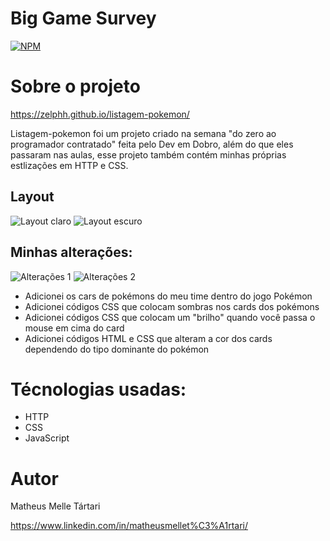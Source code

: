 # Big Game Survey 
[![NPM](https://img.shields.io/npm/l/react)](https://github.com/Zelphh/listagem-pokemon/blob/main/LICENSE)

# Sobre o projeto

https://zelphh.github.io/listagem-pokemon/

Listagem-pokemon foi um projeto criado na semana "do zero ao programador contratado" feita pelo Dev em Dobro, além do que eles passaram nas aulas, esse projeto também contém minhas próprias estlizações em HTTP e CSS.

## Layout

![Layout claro](https://github.com/Zelphh/listagem-pokemon/blob/main/assets/listagem2.png)
![Layout escuro](https://github.com/Zelphh/listagem-pokemon/blob/main/assets/listagem1.png)

## Minhas alterações: 

![Alterações 1](https://github.com/Zelphh/listagem-pokemon/blob/main/assets/listagem3.png)
![Alterações 2](https://github.com/Zelphh/listagem-pokemon/blob/main/assets/listagem4.png)

- Adicionei os cars de pokémons do meu time dentro do jogo Pokémon
- Adicionei códigos CSS que colocam sombras nos cards dos pokémons
- Adicionei códigos CSS que colocam um "brilho" quando você passa o mouse em cima do card
- Adicionei códigos HTML e CSS que alteram a cor dos cards dependendo do tipo dominante do pokémon

# Técnologias usadas:

- HTTP
- CSS
- JavaScript

# Autor

Matheus Melle Tártari

https://www.linkedin.com/in/matheusmellet%C3%A1rtari/
